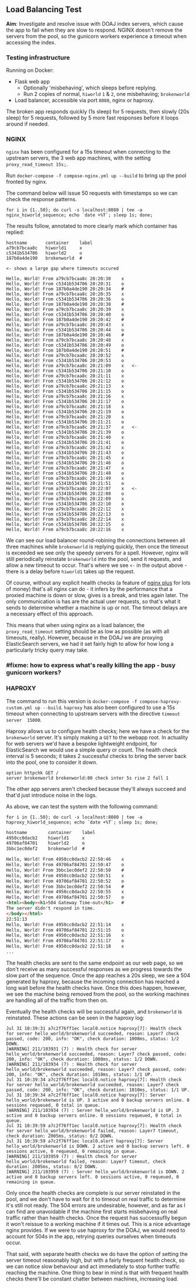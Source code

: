 ## Load Balancing Test

**Aim**: Investigate and resolve issue with DOAJ index servers, which cause the 
app to fail when they are slow to respond. NGINX doesn't remove the servers 
from the pool, so the gunicorn workers experience a timeout when accessing the
index.


### Testing infrastructure

Running on Docker:

* Flask web app
    * Optionally 'misbehaving', which sleeps before replying.
    * Run 2 copies of normal, ```hiworld``` ```1``` & ```2```, one misbehaving; ```brokenworld```
* Load balancer, accessible via port ```8080```, nginx or haproxy.

The broken app responds quickly (1s sleep) for 5 requests, then slowly (20s sleep) for 5 requests,
followed by 5 more fast responses before it loops around if needed.

### NGINX

```nginx``` has been configured for a 15s timeout when connecting to the upstream
servers, the 3 web app machines, with the setting ```proxy_read_timeout 15s;```.

Run ```docker-compose -f compose-nginx.yml up --build``` to bring up the pool 
fronted by nginx.

The command below will issue 50 requests with timestamps so we can check the 
response patterns.

    for i in {1..50}; do curl -s localhost:8080 | tee -a nginx_hiworld_sequence; echo `date +%T`; sleep 1s; done;

The results follow, annotated to more clearly mark which container has replied:

```
hostname       container    label
a79cb7bcaa8c   hiworld1     x
c5341b534706   hiworld2     o
187b0a4de190   brokenworld  #

<- shows a large gap where timeouts occured

Hello, World! From a79cb7bcaa8c 20:20:30    x
Hello, World! From c5341b534706 20:20:31    o
Hello, World! From 187b0a4de190 20:20:34    #
Hello, World! From a79cb7bcaa8c 20:20:35    x
Hello, World! From c5341b534706 20:20:36    o
Hello, World! From 187b0a4de190 20:20:38    #
Hello, World! From a79cb7bcaa8c 20:20:39    x
Hello, World! From c5341b534706 20:20:40    o
Hello, World! From 187b0a4de190 20:20:42    #
Hello, World! From a79cb7bcaa8c 20:20:43    x
Hello, World! From c5341b534706 20:20:44    o
Hello, World! From 187b0a4de190 20:20:46    #
Hello, World! From a79cb7bcaa8c 20:20:48    x
Hello, World! From c5341b534706 20:20:49    o
Hello, World! From 187b0a4de190 20:20:51    #
Hello, World! From a79cb7bcaa8c 20:20:52    x
Hello, World! From c5341b534706 20:20:53    o
Hello, World! From a79cb7bcaa8c 20:21:09    x   <-
Hello, World! From c5341b534706 20:21:10    o
Hello, World! From a79cb7bcaa8c 20:21:11    x
Hello, World! From c5341b534706 20:21:12    o
Hello, World! From a79cb7bcaa8c 20:21:13    x
Hello, World! From c5341b534706 20:21:15    o
Hello, World! From a79cb7bcaa8c 20:21:16    x
Hello, World! From c5341b534706 20:21:17    o
Hello, World! From a79cb7bcaa8c 20:21:18    x
Hello, World! From c5341b534706 20:21:19    o
Hello, World! From a79cb7bcaa8c 20:21:20    x
Hello, World! From c5341b534706 20:21:21    o
Hello, World! From a79cb7bcaa8c 20:21:37    x   <-
Hello, World! From c5341b534706 20:21:39    o
Hello, World! From a79cb7bcaa8c 20:21:40    x
Hello, World! From c5341b534706 20:21:41    o
Hello, World! From a79cb7bcaa8c 20:21:42    x
Hello, World! From c5341b534706 20:21:43    o
Hello, World! From a79cb7bcaa8c 20:21:45    x
Hello, World! From c5341b534706 20:21:46    o
Hello, World! From a79cb7bcaa8c 20:21:47    x
Hello, World! From c5341b534706 20:21:48    o
Hello, World! From a79cb7bcaa8c 20:21:49    x
Hello, World! From c5341b534706 20:21:51    o
Hello, World! From a79cb7bcaa8c 20:22:07    x   <-
Hello, World! From c5341b534706 20:22:08    o
Hello, World! From a79cb7bcaa8c 20:22:09    x
Hello, World! From c5341b534706 20:22:10    o
Hello, World! From a79cb7bcaa8c 20:22:12    x
Hello, World! From c5341b534706 20:22:13    o
Hello, World! From a79cb7bcaa8c 20:22:14    x
Hello, World! From c5341b534706 20:22:15    o
Hello, World! From a79cb7bcaa8c 20:22:16    x
```

We can see our load balancer round-robining the connections between all three
machines while ```brokenworld``` is replying quickly, then once the timeout is
exceeded we see only the speedy servers for a spell. However, nginx will still
periodically reinstate ```brokenworld``` into the pool, send it requests, and 
allow a new timeout to occur. That's where we see ```<-``` in the output above - 
there is a delay before ```hiworld1``` takes up the request.

Of course, without any explicit health checks (a feature of 
[nginx plus](https://www.nginx.com/products/application-load-balancing/) for lots 
of money) that's all nginx can do - it infers by the performance that a proxied
machine is down or slow, gives is a break, and tries again later. The only 
communication is has are the actual user requests, so that's what it sends to
determine whether a machine is up or not. The timeout delays are a necessary 
effect of this approach.

This means that when using nginx as a load balancer, the ```proxy_read_timeout```
setting should be as low as possible (as with all timeouts, really). However, 
because in the DOAJ we are proxying ElasticSearch servers, we had it set fairly
high to allow for how long a particularly tricky query may take. 

### \#fixme: how to express what's really killing the app - busy gunicorn workers?

### HAPROXY

The command to run this version is ```docker-compose -f compose-haproxy-custom.yml up --build```.
```haproxy``` has also been configured to use a 15s timeout when connecting to 
upstream servers with the directive ```timeout server  15000```.

Haproxy allows us to configure health checks; here we have a check for the
```brokenworld``` server. It's simply making a ```GET``` to the webapp root. In
actuality for web servers we'd have a bespoke lightweight endpoint, for ElasticSearch
we would use a simple query or count. The health check interval is 5 seconds; 
it takes 2 successful checks to bring the server back into the pool, one to
consider it down.
     
    option httpchk GET /
    server brokenworld brokenworld:80 check inter 5s rise 2 fall 1

The other app servers aren't checked because they'll always succeed and
that'd just introduce noise in the logs. 

As above, we can test the system with the following command:

    for i in {1..50}; do curl -s localhost:8080 | tee -a haproxy_hiworld_sequence; echo `date +%T`; sleep 1s; done;

```html
hostname        container    label
4950cc0dacb2    hiworld1     x
49706af84701    hiworld2     o
3bbc1ec0def2    brokenworld  #

Hello, World! From 4950cc0dacb2 22:50:46    x
Hello, World! From 49706af84701 22:50:47    o
Hello, World! From 3bbc1ec0def2 22:50:50    #
Hello, World! From 4950cc0dacb2 22:50:51    x
Hello, World! From 49706af84701 22:50:52    o
Hello, World! From 3bbc1ec0def2 22:50:54    #
Hello, World! From 4950cc0dacb2 22:50:55    x
Hello, World! From 49706af84701 22:50:57    o
<html><body><h1>504 Gateway Time-out</h1>   #
The server didn't respond in time.
</body></html>
22:51:13
Hello, World! From 4950cc0dacb2 22:51:14    x
Hello, World! From 49706af84701 22:51:15    o
Hello, World! From 4950cc0dacb2 22:51:16    x
Hello, World! From 49706af84701 22:51:17    o
Hello, World! From 4950cc0dacb2 22:51:18    x
...
```

The health checks are sent to the same endpoint as our web page, so we 
don't receive as many successful responses as we progress towards the slow part
of the sequence. Once the app reaches a 20s sleep, we see a 504 generated by haproxy, 
because the incoming connection has reached a long wait before the health checks have.
Once this does happen, however, we see the machine being removed from the pool, so
the working machines are handling all of the traffic from then on.

Eventually the health checks will be successful again, and ```brokenworld``` is
reinstated. These actions can be seen in the haproxy log:

```
Jul 31 10:39:31 a7c2f76ff1ec local0.notice haproxy[7]: Health check for server hello_world/brokenworld succeeded, reason: Layer7 check passed, code: 200, info: "OK", check duration: 1008ms, status: 1/2 DOWN.
[WARNING] 211/103931 (7) : Health check for server hello_world/brokenworld succeeded, reason: Layer7 check passed, code: 200, info: "OK", check duration: 1008ms, status: 1/2 DOWN.
[WARNING] 211/103934 (7) : Health check for server hello_world/brokenworld succeeded, reason: Layer7 check passed, code: 200, info: "OK", check duration: 1010ms, status: 1/1 UP.
Jul 31 10:39:34 a7c2f76ff1ec local0.notice haproxy[7]: Health check for server hello_world/brokenworld succeeded, reason: Layer7 check passed, code: 200, info: "OK", check duration: 1010ms, status: 1/1 UP.
Jul 31 10:39:34 a7c2f76ff1ec local0.notice haproxy[7]: Server hello_world/brokenworld is UP. 3 active and 0 backup servers online. 0 sessions requeued, 0 total in queue.
[WARNING] 211/103934 (7) : Server hello_world/brokenworld is UP. 3 active and 0 backup servers online. 0 sessions requeued, 0 total in queue.
Jul 31 10:39:59 a7c2f76ff1ec local0.notice haproxy[7]: Health check for server hello_world/brokenworld failed, reason: Layer7 timeout, check duration: 2005ms, status: 0/2 DOWN.
Jul 31 10:39:59 a7c2f76ff1ec local0.alert haproxy[7]: Server hello_world/brokenworld is DOWN. 2 active and 0 backup servers left. 0 sessions active, 0 requeued, 0 remaining in queue.
[WARNING] 211/103959 (7) : Health check for server hello_world/brokenworld failed, reason: Layer7 timeout, check duration: 2005ms, status: 0/2 DOWN.
[WARNING] 211/103959 (7) : Server hello_world/brokenworld is DOWN. 2 active and 0 backup servers left. 0 sessions active, 0 requeued, 0 remaining in queue.
```

Only once the health checks are complete is our server reinstated in the pool, 
and we don't have to wait for it to timeout on real traffic to determine it's still 
not ready. The 504 errors are undesirable, however, and as far as I can find are
unavoidable if the machine first starts misbehaving on real traffic rather than health
checks. Once the request has successuflly begun it won't reissue to a working machine if
it times out. This is a nice advantage nginx provides. If we were to use haproxy for 
the DOAJ, we would need to account for 504s in the app, retrying queries ourselves 
when timeouts occur.

That said, with separate health checks we do have the option of setting the server
timeout reasonably high, but with a fairly frequent health check, so we can notice slow
behaviour and act immediately to stop further traffic reaching the machine. One thing
to bear in mind is that with frequent health checks there'll be constant chatter between
machines, increasing load.
